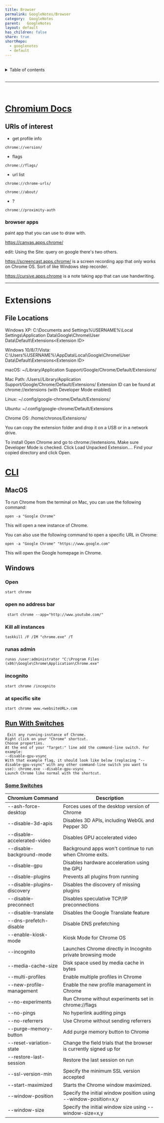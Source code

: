 ```yaml
---
title: Browser
permalink: GoogleNotes/Browser
category:  GoogleNotes
parent:   GoogleNotes
layout: default
has_children: false
share: true
shortRepo:
  - googlenotes
  - default          
---
```



<br/>          

<details markdown="block">                
<summary>                
Table of contents                
</summary>                
{: .text-delta }                
1. TOC                
{:toc}                
</details>                

<br/>                

***                

<br/>

# [Chromium Docs](https://chromium.googlesource.com/chromium/src/+/master/docs/user_data_dir.md)

## URIs of interest

- get profile info

```
chrome://version/
```

- flags

```
chrome://flags/
```

- url list

```
chrome://chrome-urls/
```

```
chrome://about/
```

- ?

```
chrome://proximity-auth
```

### browser apps

paint app that you can use to draw with.

https://canvas.apps.chrome/

edit: Using the Site: query on google there's two others.

https://screencast.apps.chrome/ is a screen recording app that only works on Chrome OS. Sort of like Windows step recorder.

https://cursive.apps.chrome is a note taking app that can use handwriting.

---

# Extensions

## File Locations

Windows XP: C:\Documents and Settings\%USERNAME%\Local Settings\Application Data\Google\Chrome\User Data\Default\Extensions\<Extension ID>

Windows 10/8/7/Vista: C:\Users\%USERNAME%\AppData\Local\Google\Chrome\User Data\Default\Extensions\<Extension ID>

macOS: ~/Library/Application Support/Google/Chrome/Default/Extensions/<Extension ID>

Mac Path: /Users/<username>/Library/Application Support/Google/Chrome/Default/Extensions/<Extension ID> Extension ID can be found at chrome://extensions (with Developer Mode enabled)

Linux: ~/.config/google-chrome/Default/Extensions/<Extension ID>

Ubuntu: ~/.config/google-chrome/Default/Extensions

Chrome OS: /home/chronos/Extensions/<Extension ID>

You can copy the extension folder and drop it on a USB or in a network drive.

To install
Open Chrome and go to chrome://extensions.
Make sure Developer Mode is checked.
Click Load Unpacked Extension....
Find your copied directory and click Open.

# [CLI](https://www.chromium.org/developers/how-tos/run-chromium-with-flags/)

## MacOS

To run Chrome from the terminal on Mac, you can use the following command:

`open -a "Google Chrome"`

This will open a new instance of Chrome.

You can also use the following command to open a specific URL in Chrome:

`open -a "Google Chrome" "https://www.google.com"`

This will open the Google homepage in Chrome.

## Windows

### Open

```shell
start chrome
```

### open no address bar

```shell
 start chrome --app="http://www.youtube.com/"
```

### Kill all instances

```shell
taskkill /F /IM "chrome.exe" /T
``` 

### runas admin

```shell
runas /user:administrator "C:\Program Files (x86)\Google\Chrome\Application\Chrome.exe"
```

### incognito

```shell
start chrome /incognito
```

### at specific site

```shell
start chrome www.<websiteURL>.com
```

## [Run With Switches](https://www.chromium.org/developers/how-tos/run-chromium-with-flags/)

```
 Exit any running-instance of Chrome.
Right click on your "Chrome" shortcut.
Choose properties.
At the end of your "Target:" line add the command-line switch. For example:
--disable-gpu-vsync
With that example flag, it should look like below (replacing "--disable-gpu-vsync" with any other command-line switch you want to use): chrome.exe --disable-gpu-vsync
Launch Chrome like normal with the shortcut.
```

### [Some Switches ](https://peter.sh/experiments/chromium-command-line-switches/)

| Chromium Command            	 | Description                                                         	 |
|-------------------------------|-----------------------------------------------------------------------|
| --ash-force-desktop         	 | Forces uses of the desktop version of Chrome                        	 |
| --disable-3d-apis           	 | Disables 3D APIs, including WebGL and Pepper 3D                     	 |
| --disable-accelerated-video 	 | Disables GPU accelerated video                                      	 |
| --disable-background-mode   	 | Background apps won't continue to run when Chrome exits.            	 |
| --disable-gpu               	 | Disables hardware acceleration using the GPU                        	 |
| --disable-plugins           	 | Prevents all plugins from running                                   	 |
| --disable-plugins-discovery 	 | Disables the discovery of missing plugins                           	 |
| --disable-preconnect        	 | Disables speculative TCP/IP preconnections                          	 |
| --disable-translate         	 | Disables the Google Translate feature                               	 |
| --dns-prefetch-disable      	 | Disable DNS prefetching                                             	 |
| --enable-kiosk-mode         	 | Kiosk Mode for Chrome OS                                            	 |
| --incognito                 	 | Launches Chrome directly in Incognito private browsing mode         	 |
| --media-cache-size          	 | Disk space used by media cache in bytes                             	 |
| --multi-profiles            	 | Enable multiple profiles in Chrome                                  	 |
| --new-profile-management    	 | Enable the new profile management in Chrome                         	 |
| --no-experiments            	 | Run Chrome without experiments set in chrome://flags                	 |
| --no-pings                  	 | No hyperlink auditing pings                                         	 |
| --no-referrers              	 | Use Chrome without sending referrers                                	 |
| --purge-memory-button       	 | Add purge memory button to Chrome                                   	 |
| --reset-variation-state     	 | Change the field trials that the browser is currently signed up for 	 |
| --restore-last-session      	 | Restore the last session on run                                     	 |
| --ssl-version-min           	 | Specify the minimum SSL version accepted                            	 |
| --start-maximized           	 | Starts the Chrome window maximized.                                 	 |
| --window-position           	 | Specify the initial window position using --window-position=x,y     	 |
| --window-size               	 | Specify the initial window size using --window-size=x,y             	 |
